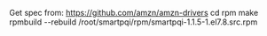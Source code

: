 Get spec from: https://github.com/amzn/amzn-drivers
cd rpm
make
rpmbuild --rebuild /root/smartpqi/rpm/smartpqi-1.1.5-1.el7.8.src.rpm
